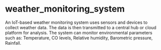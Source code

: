 # weather_monitoring_system
An IoT-based weather monitoring system uses sensors and devices to collect weather data. The data is then transmitted to a central hub or cloud platform for analysis. The system can monitor environmental parameters such as:  Temperature, CO levels, Relative humidity, Barometric pressure, Rainfall. 
